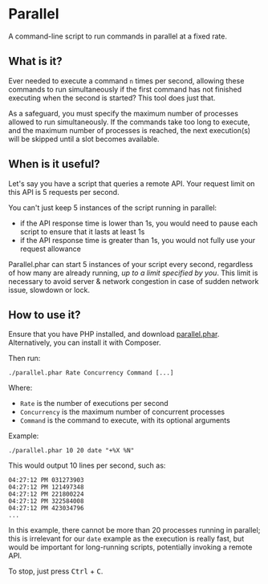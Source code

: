 # Parallel

A command-line script to run commands in parallel at a fixed rate.

## What is it?

Ever needed to execute a command `n` times per second, allowing these commands to run simultaneously if the first command
has not finished executing when the second is started? This tool does just that.
 
As a safeguard, you must specify the maximum number of processes allowed to run simultaneously. If the commands take
too long to execute, and the maximum number of processes is reached, the next execution(s) will be skipped until
a slot becomes available.

## When is it useful?

Let's say you have a script that queries a remote API. Your request limit on this API is 5 requests per second.

You can't just keep 5 instances of the script running in parallel:

- if the API response time is lower than 1s, you would need to pause each script to ensure that it lasts at least 1s
- if the API response time is greater than 1s, you would not fully use your request allowance

Parallel.phar can start 5 instances of your script every second, regardless of how many are already running, *up to a limit specified by you*. This limit is necessary to avoid server & network congestion in case of sudden network issue, slowdown or lock.

## How to use it?

Ensure that you have PHP installed, and download [parallel.phar](https://raw.githubusercontent.com/BenMorel/parallel/0.1.1/bin/parallel.phar).
Alternatively, you can install it with Composer.

Then run:

    ./parallel.phar Rate Concurrency Command [...]

Where:

- `Rate` is the number of executions per second
- `Concurrency` is the maximum number of concurrent processes
- `Command` is the command to execute, with its optional arguments

Example:

    ./parallel.phar 10 20 date "+%X %N"

This would output 10 lines per second, such as:

    04:27:12 PM 031273903
    04:27:12 PM 121497348
    04:27:12 PM 221800224
    04:27:12 PM 322584008
    04:27:12 PM 423034796
    ...

In this example, there cannot be more than 20 processes running in parallel; this is irrelevant for our `date` example as the execution is really fast, but would be important for long-running scripts, potentially invoking a remote API.

To stop, just press <kbd>Ctrl</kbd> + <kbd>C</kbd>.
